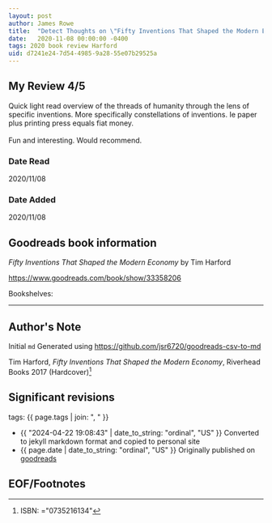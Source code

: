 ```yaml
---
layout: post
author: James Rowe
title:  "Detect Thoughts on \"Fifty Inventions That Shaped the Modern Economy\""
date:   2020-11-08 00:00:00 -0400
tags: 2020 book review Harford 
uid: d7241e24-7d54-4985-9a28-55e07b29525a
---
```


<!-- highly dependent on how you personally use jekyll templates, and how you want this to show up -->
<!-- escape any jekyll keys with double brackets -->

## My Review 4/5

Quick light read overview of the threads of humanity through the lens of specific inventions. More specifically constellations of inventions. Ie paper plus printing press equals fiat money. <br/><br/>Fun and interesting. Would recommend. 

### Date Read
2020/11/08

### Date Added
2020/11/08

## Goodreads book information

*Fifty Inventions That Shaped the Modern Economy* by Tim Harford

https://www.goodreads.com/book/show/33358206

Bookshelves: 

---

## Author's Note

Initial `md` Generated using https://github.com/jsr6720/goodreads-csv-to-md

Tim Harford, *Fifty Inventions That Shaped the Modern Economy*,  Riverhead Books 2017 (Hardcover)[^1]

## Significant revisions

tags: {{ page.tags | join: ", " }} <!-- todo move this somewhere -->

- {{ "2024-04-22 19:08:43" | date_to_string: "ordinal", "US" }} Converted to jekyll markdown format and copied to personal site
- {{ page.date | date_to_string: "ordinal", "US" }} Originally published on [goodreads](https://www.goodreads.com)

## EOF/Footnotes

[^1]: ISBN: ="0735216134"